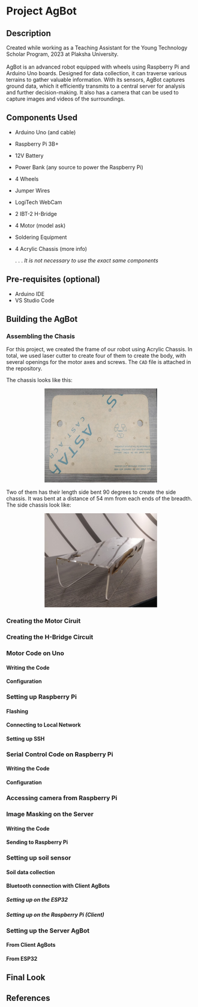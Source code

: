 # Project AgBot
## Description
Created while working as a Teaching Assistant for the Young Technology Scholar Program, 2023 at Plaksha University.<br><br>
AgBot is an advanced robot equipped with wheels using Raspberry Pi and Arduino Uno boards. Designed for data collection, it can traverse various terrains to gather valuable information. With its sensors, AgBot captures ground data, which it efficiently transmits to a central server for analysis and further decision-making. It also has a camera that can be used to capture images and videos of the surroundings.

## Components Used
- Arduino Uno (and cable)
- Raspberry Pi 3B+
- 12V Battery
- Power Bank (any source to power the Raspberry Pi)
- 4 Wheels
- Jumper Wires
- LogiTech WebCam
- 2 IBT-2 H-Bridge
- 4 Motor (model ask)
- Soldering Equipment
- 4 Acrylic Chassis (more info)

  .
  .
  .
_It is not necessary to use the exact same components_
## Pre-requisites (optional)
- Arduino IDE
- VS Studio Code

## Building the AgBot
### Assembling the Chasis
For this project, we created the frame of our robot using Acrylic Chassis. In total, we used laser cutter to create four of them to create the body, with several openings for the motor axes and screws. The ```CAD``` file is attached in the repository.

The chassis looks like this: <br>
<center>
<img src="./components/chassis.jpeg" width="300" height="250">
</center>

Two of them has their length side bent 90 degrees to create the side chassis. It was bent at a distance of 54 mm from each ends of the breadth. The side chassis look like:
<center>
<img src="./components/side-chassis.jpeg" width="300" height="250">
</center>

### Creating the Motor Ciruit
### Creating the H-Bridge Circuit
### Motor Code on Uno
#### Writing the Code
#### Configuration
### Setting up Raspberry Pi
#### Flashing 
#### Connecting to Local Network
#### Setting up SSH
### Serial Control Code on Raspberry Pi
#### Writing the Code
#### Configuration
### Accessing camera from Raspberry Pi
### Image Masking on the Server
#### Writing the Code
#### Sending to Raspberry Pi
### Setting up soil sensor
#### Soil data collection
#### Bluetooth connection with Client AgBots
##### Setting up on the ESP32
##### Setting up on the Raspberry Pi (Client)
### Setting up the Server AgBot
#### From Client AgBots
#### From ESP32


## Final Look
## References


